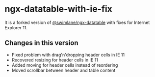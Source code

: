 # ngx-datatable-with-ie-fix
It is a forked version of [@swimlane/ngx-datatable](https://github.com/swimlane/ngx-datatable) with fixes for Internet Explorer 11.

## Changes in this version
- Fixed problem with drag'n'dropping header cells in IE 11
- Recovered resizing for header cells in IE 11
- Added moving for header cells instead of reordering
- Moved scrollbar between header and table content
